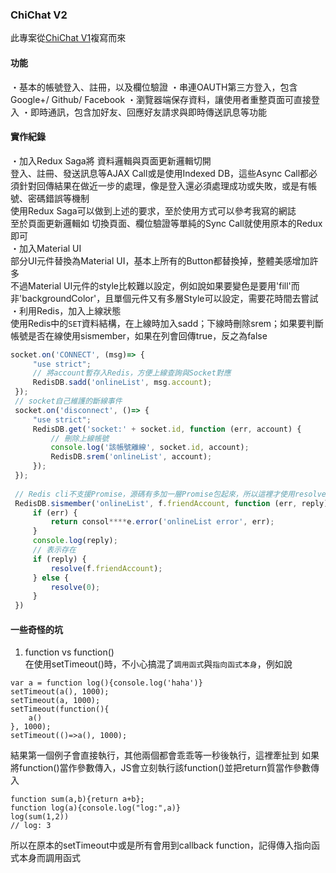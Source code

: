 ### ChiChat V2  
此專案從[ChiChat V1](https://github.com/sj82516/chichat)複寫而來  
#### 功能
・基本的帳號登入、註冊，以及欄位驗證
・串連OAUTH第三方登入，包含Google+/ Github/ Facebook
・瀏覽器端保存資料，讓使用者重整頁面可直接登入
・即時通訊，包含加好友、回應好友請求與即時傳送訊息等功能
#### 實作紀錄
・加入Redux Saga將 資料邏輯與頁面更新邏輯切開  
登入、註冊、發送訊息等AJAX Call或是使用Indexed DB，這些Async Call都必須針對回傳結果在做近一步的處理，像是登入還必須處理成功或失敗，或是有帳號、密碼錯誤等機制  
使用Redux Saga可以做到上述的要求，至於使用方式可以參考我寫的網誌[]()  
至於頁面更新邏輯如 切換頁面、欄位驗證等單純的Sync Call就使用原本的Redux即可  
・加入Material UI  
部分UI元件替換為Material UI，基本上所有的Button都替換掉，整體美感增加許多  
不過Material UI元件的style比較難以設定，例如說<icon style>如果要變色是要用'fill'而非'backgroundColor'，且單個元件又有多層Style可以設定，需要花時間去嘗試  
・利用Redis，加入上線狀態  
使用Redis中的`SET`資料結構，在上線時加入sadd；下線時刪除srem；如果要判斷帳號是否在線使用sismember，如果在列會回傳true，反之為false
```javascript
socket.on('CONNECT', (msg)=> {
     "use strict";
     // 將account暫存入Redis，方便上線查詢與Socket對應
     RedisDB.sadd('onlineList', msg.account);
 });
 // socket自己維護的斷線事件
 socket.on('disconnect', ()=> {
     "use strict";
     RedisDB.get('socket:' + socket.id, function (err, account) {
         // 刪除上線帳號
         console.log('該帳號離線', socket.id, account);
         RedisDB.srem('onlineList', account);
     });
 });
 
 // Redis cli不支援Promise，源碼有多加一層Promise包起來，所以這裡才使用resolve()
 RedisDB.sismember('onlineList', f.friendAccount, function (err, reply) {
     if (err) {
         return consol****e.error('onlineList error', err);
     }
     console.log(reply);
     // 表示存在
     if (reply) {
         resolve(f.friendAccount);
     } else {
         resolve(0);
     }
 })
```
#### 一些奇怪的坑
1. function vs function()  
在使用setTimeout()時，不小心搞混了`調用函式`與`指向函式本身`，例如說  
```
var a = function log(){console.log('haha')}
setTimeout(a(), 1000);
setTimeout(a, 1000);
setTimeout(function(){
    a()
}, 1000);
setTimeout(()=>a(), 1000);
```
結果第一個例子會直接執行，其他兩個都會乖乖等一秒後執行，這裡牽扯到 如果將function()當作參數傳入，JS會立刻執行該function()並把return質當作參數傳入  
```
function sum(a,b){return a+b};
function log(a){console.log("log:",a)}
log(sum(1,2))
// log: 3
```
所以在原本的setTimeout中或是所有會用到callback function，記得傳入指向函式本身而調用函式   
